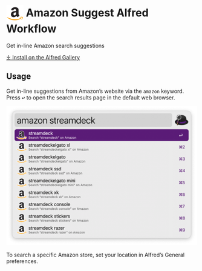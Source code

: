 # <img src='Workflow/icon.png' width='45' align='center' alt='icon'> Amazon Suggest Alfred Workflow

Get in-line Amazon search suggestions

[⤓ Install on the Alfred Gallery](https://alfred.app/workflows/alfredapp/amazon-suggest)

## Usage

Get in-line suggestions from Amazon’s website via the `amazon` keyword. Press <kbd>↩&#xFE0E;</kbd> to open the search results page in the default web browser.

![Amazon search for Streamdeck](Workflow/images/about/amazon-suggest-streamdeck.png)

To search a specific Amazon store, set your location in Alfred’s General preferences.
